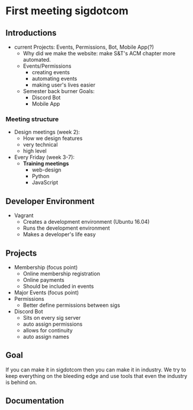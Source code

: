 # First meeting sigdotcom
## Introductions
- current Projects: Events, Permissions, Bot, Mobile App(?)
    - Why did we make the website: make S&T's ACM chapter more automated.
    - Events/Permissions
        - creating events
        - automating events
        - making user's lives easier
    - Semester back burner Goals:
        - Discord Bot
        - Mobile App

### Meeting structure
- Design meetings (week 2):
    - How we design features
    - very technical
    - high level
- Every Friday (week 3-7):
    - **Training meetings**
        - web-design
        - Python
        - JavaScript

## Developer Environment
- Vagrant
    - Creates a development environment (Ubuntu 16.04)
    - Runs the development environment
    - Makes a developer's life easy

## Projects
- Membership (focus point)
    - Online membership registration
    - Online payments
    - Should be included in events
- Major Events (focus point)
- Permissions
    - Better define permissions between sigs
- Discord Bot
    - Sits on every sig server
    - auto assign permissions
    - allows for continuity
    - auto assign names

## Goal
If you can make it in sigdotcom then you can make it in industry. We try to
keep everything on the bleeding edge and use tools that even the industry is
behind on.

## Documentation
